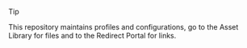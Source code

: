 > [!TIP]
> This repository maintains profiles and configurations, go to the Asset Library for files and to the Redirect Portal for links. 